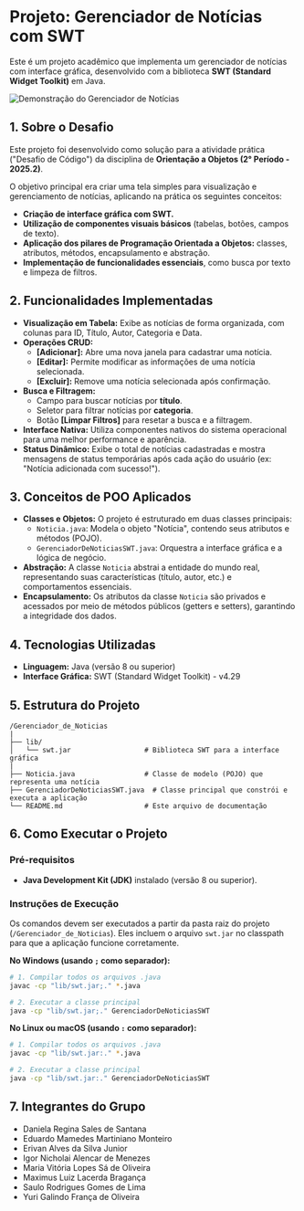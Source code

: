 # Projeto: Gerenciador de Notícias com SWT

Este é um projeto acadêmico que implementa um gerenciador de notícias com interface gráfica, desenvolvido com a biblioteca **SWT (Standard Widget Toolkit)** em Java.

![Demonstração do Gerenciador de Notícias](https://i.imgur.com/PIQ5hAs.png)

## 1\. Sobre o Desafio

Este projeto foi desenvolvido como solução para a atividade prática ("Desafio de Código") da disciplina de **Orientação a Objetos (2° Período - 2025.2)**.

O objetivo principal era criar uma tela simples para visualização e gerenciamento de notícias, aplicando na prática os seguintes conceitos:

  - **Criação de interface gráfica com SWT.**
  - **Utilização de componentes visuais básicos** (tabelas, botões, campos de texto).
  - **Aplicação dos pilares de Programação Orientada a Objetos:** classes, atributos, métodos, encapsulamento e abstração.
  - **Implementação de funcionalidades essenciais**, como busca por texto e limpeza de filtros.

## 2\. Funcionalidades Implementadas

  - **Visualização em Tabela:** Exibe as notícias de forma organizada, com colunas para ID, Título, Autor, Categoria e Data.
  - **Operações CRUD:**
      - **[Adicionar]:** Abre uma nova janela para cadastrar uma notícia.
      - **[Editar]:** Permite modificar as informações de uma notícia selecionada.
      - **[Excluir]:** Remove uma notícia selecionada após confirmação.
  - **Busca e Filtragem:**
      - Campo para buscar notícias por **título**.
      - Seletor para filtrar notícias por **categoria**.
      - Botão **[Limpar Filtros]** para resetar a busca e a filtragem.
  - **Interface Nativa:** Utiliza componentes nativos do sistema operacional para uma melhor performance e aparência.
  - **Status Dinâmico:** Exibe o total de notícias cadastradas e mostra mensagens de status temporárias após cada ação do usuário (ex: "Notícia adicionada com sucesso\!").

## 3\. Conceitos de POO Aplicados

  - **Classes e Objetos:** O projeto é estruturado em duas classes principais:
      - `Noticia.java`: Modela o objeto "Notícia", contendo seus atributos e métodos (POJO).
      - `GerenciadorDeNoticiasSWT.java`: Orquestra a interface gráfica e a lógica de negócio.
  - **Abstração:** A classe `Noticia` abstrai a entidade do mundo real, representando suas características (título, autor, etc.) e comportamentos essenciais.
  - **Encapsulamento:** Os atributos da classe `Noticia` são privados e acessados por meio de métodos públicos (getters e setters), garantindo a integridade dos dados.

## 4\. Tecnologias Utilizadas

  - **Linguagem:** Java (versão 8 ou superior)
  - **Interface Gráfica:** SWT (Standard Widget Toolkit) - v4.29

## 5\. Estrutura do Projeto

```
/Gerenciador_de_Noticias
|
├── lib/
│   └── swt.jar                  # Biblioteca SWT para a interface gráfica
|
├── Noticia.java                 # Classe de modelo (POJO) que representa uma notícia
├── GerenciadorDeNoticiasSWT.java  # Classe principal que constrói e executa a aplicação
└── README.md                    # Este arquivo de documentação
```

## 6\. Como Executar o Projeto

### Pré-requisitos

  - **Java Development Kit (JDK)** instalado (versão 8 ou superior).

### Instruções de Execução

Os comandos devem ser executados a partir da pasta raiz do projeto (`/Gerenciador_de_Noticias`). Eles incluem o arquivo `swt.jar` no classpath para que a aplicação funcione corretamente.

**No Windows (usando `;` como separador):**

```bash
# 1. Compilar todos os arquivos .java
javac -cp "lib/swt.jar;." *.java

# 2. Executar a classe principal
java -cp "lib/swt.jar;." GerenciadorDeNoticiasSWT
```

**No Linux ou macOS (usando `:` como separador):**

```bash
# 1. Compilar todos os arquivos .java
javac -cp "lib/swt.jar:." *.java

# 2. Executar a classe principal
java -cp "lib/swt.jar:." GerenciadorDeNoticiasSWT
```

## 7\. Integrantes do Grupo

  - Daniela Regina Sales de Santana
  - Eduardo Mamedes Martiniano Monteiro
  - Erivan Alves da Silva Junior
  - Igor Nicholai Alencar de Menezes
  - Maria Vitória Lopes Sá de Oliveira
  - Maximus Luiz Lacerda Bragança
  - Saulo Rodrigues Gomes de Lima
  - Yuri Galindo França de Oliveira
